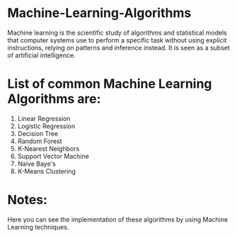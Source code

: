 # Machine-Learning-Algorithms
Machine learning is the scientific study of algorithms and statistical models that computer systems use to perform a specific task without using explicit instructions, relying on patterns and inference instead. It is seen as a subset of artificial intelligence.
# List of common Machine Learning Algorithms are:
1. Linear Regression
2. Logistic Regression
3. Decision Tree
4. Random Forest
5. K-Nearest Neighbors
6. Support Vector Machine
7. Naive Baye's
8. K-Means Clustering
# Notes:
Here you can see the implementation of these algorithms by using Machine Learning techniques.
